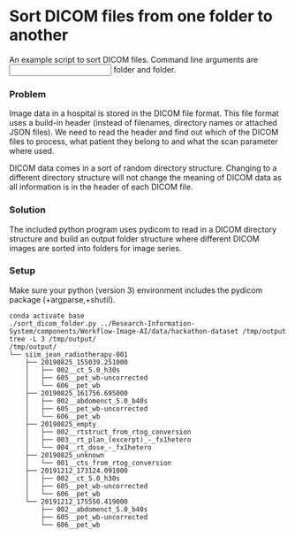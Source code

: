 # Sort DICOM files from one folder to another

An example script to sort DICOM files. Command line arguments are <input> folder and <output> folder.

### Problem

Image data in a hospital is stored in the DICOM file format. This file format uses a build-in header (instead of filenames, directory names or attached JSON files). We need to read the header and find out which of the DICOM files to process, what patient they belong to and what the scan parameter where used.

DICOM data comes in a sort of random directory structure. Changing to a different directory structure will not change the meaning of DICOM data as all information is in the header of each DICOM file.

### Solution

The included python program uses pydicom to read in a DICOM directory structure and build an output folder structure where different DICOM images are sorted into folders for image series.

### Setup

Make sure your python (version 3) environment includes the pydicom package (+argparse,+shutil).


```{bash}
conda activate base
./sort_dicom_folder.py ../Research-Information-System/components/Workflow-Image-AI/data/hackathon-dataset /tmp/output
tree -L 3 /tmp/output/
/tmp/output/
└── siim_jean_radiotherapy-001
    ├── 20190825_155039.251000
    │   ├── 002__ct_5.0_h30s
    │   ├── 605__pet_wb-uncorrected
    │   └── 606__pet_wb
    ├── 20190825_161756.695000
    │   ├── 002__abdomenct_5.0_b40s
    │   ├── 605__pet_wb-uncorrected
    │   └── 606__pet_wb
    ├── 20190825_empty
    │   ├── 002__rtstruct_from_rtog_conversion
    │   ├── 003__rt_plan_(excerpt)_-_fx1hetero
    │   └── 004__rt_dose_-_fx1hetero
    ├── 20190825_unknown
    │   └── 001__cts_from_rtog_conversion
    ├── 20191212_173124.091000
    │   ├── 002__ct_5.0_h30s
    │   ├── 605__pet_wb-uncorrected
    │   └── 606__pet_wb
    └── 20191212_175550.419000
        ├── 002__abdomenct_5.0_b40s
        ├── 605__pet_wb-uncorrected
        └── 606__pet_wb
 ```


